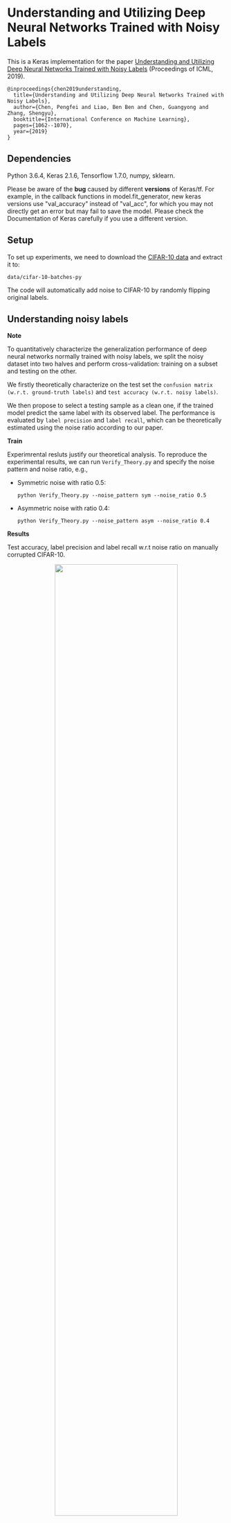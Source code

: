 # Understanding and Utilizing Deep Neural Networks Trained with Noisy Labels
This is a Keras implementation for the paper [Understanding and Utilizing Deep Neural Networks Trained with Noisy Labels](http://proceedings.mlr.press/v97/chen19g.html)  (Proceedings of ICML, 2019).


```
@inproceedings{chen2019understanding,
  title={Understanding and Utilizing Deep Neural Networks Trained with Noisy Labels},
  author={Chen, Pengfei and Liao, Ben Ben and Chen, Guangyong and Zhang, Shengyu},
  booktitle={International Conference on Machine Learning},
  pages={1062--1070},
  year={2019}
}
```

## Dependencies
Python 3.6.4, Keras 2.1.6, Tensorflow 1.7.0, numpy, sklearn.

Please be aware of the **bug** caused by different **versions** of Keras/tf. For example, in the callback functions in model.fit_generator, new keras versions use "val_accuracy" instead of "val_acc", for which you may not directly get an error but may fail to save the model. Please check the Documentation of Keras carefully if you use a different version.



## Setup
To set up experiments, we need to download the [CIFAR-10 data](https://www.cs.toronto.edu/~kriz/cifar-10-python.tar.gz) and extract it to:

```
data/cifar-10-batches-py
```
The code will automatically add noise to CIFAR-10 by randomly flipping original labels.

## Understanding noisy labels
**Note**

To quantitatively characterize the generalization performance of deep neural networks normally trained with noisy labels, we split the noisy dataset into two halves and perform cross-validation: training on a subset and testing on the other.

We firstly theoretically characterize on the test set the ```confusion matrix (w.r.t. ground-truth labels)``` and ```test accuracy (w.r.t. noisy labels)```.

We then propose to select a testing sample as a clean one, if the trained model predict the same label with its observed label. The performance is evaluated by ```label precision``` and ```label recall```, which can be theoretically estimated using the noise ratio according to our paper.

**Train**

Experimrental resluts justify our theoretical analysis. To reproduce the experimental results, we can run ```Verify_Theory.py``` and specify the noise pattern and noise ratio, e.g., 

* Symmetric noise with ratio 0.5:

  ```python Verify_Theory.py --noise_pattern sym --noise_ratio 0.5```
  
* Asymmetric noise with ratio 0.4:

  ```python Verify_Theory.py --noise_pattern asym --noise_ratio 0.4``` 

**Results**

Test accuracy, label precision and label recall w.r.t noise ratio on manually corrupted CIFAR-10. 

<div align=center><img src="https://github.com/chenpf1025/noisy_label_understanding_utilizing/blob/master/results/LPLR.png" width = "75%"/></div>

Confusion matrix M approximates noise transistion matrix T.

<div align=center><img src="https://github.com/chenpf1025/noisy_label_understanding_utilizing/blob/master/results/Confusion.png" width = "75%"/></div>

## Simply cleaning noisy datasets
**Train**

If you only want to use INCV to clean a noisy dataset, you can run INCV.py only, e.g., on CIFAR-10 with

* 50% symmetric noise:

  ```python INCV.py --noise_pattern sym --noise_ratio 0.5 --dataset cifar10```
  
* 40% asymmetric noise:

  ```python INCV.py --noise_pattern asym --noise_ratio 0.4 --dataset cifar10```
  
The results will be saved in 'results/(dataset)/(noise_pattern)/(noise_ratio)/(XXX.csv)' with columns ('y', 'y_noisy', 'select', 'candidate', 'eval_ratio').

**Results**

```label precision``` and ```label recall``` on the manually corrupted CIFAR-10.

<div align=center><img src="https://github.com/chenpf1025/noisy_label_understanding_utilizing/blob/master/results/INCV.png" width = "50%"/></div>

Our INCV accurately identifies most clean samples. For example, under symmetric noise of ratio 0.5, it selects about 90% (=LR) of the clean samples, and the noise ratio of the selected set is reduced to around 10% (=1−LP).

## Cleaning noisy datasets and robustly training deep neural networks
**Note**

We present the Iterative Noisy Cross-Validation (INCV) to select a subset of clean samples, then modify the [Co-teaching](https://arxiv.org/abs/1804.06872) strategy to train noise-robust deep neural networks. 

**Train**

E.g., use our method to train on CIFAR-10 with

* 50% symmetric noise:

  ```python INCV_main.py --noise_pattern sym --noise_ratio 0.5 --dataset cifar10```
  
* 40% asymmetric noise:

  ```python INCV_main.py --noise_pattern asym --noise_ratio 0.4 --dataset cifar10```

**Results**

Average test accuracy (%, 5 runs) with standard deviation:

|    Method    |  Sym. 0.2  |   Sym. 0.5  |  Sym. 0.8  |  Aym. 0.4  |
|:------------:|:----------:|:-----------:|:----------:|:----------:|
| [F-correction](https://arxiv.org/abs/1609.03683) | 85.08±0.43 |  76.02±0.19 | 34.76±4.53 | 83.55±2.15 |
|  [Decoupling](https://arxiv.org/abs/1706.02613)  | 86.72±0.32 |  79.31±0.62 | 36.90±4.61 | 75.27±0.83 |
|  [Co-teaching](https://arxiv.org/abs/1804.06872) | 89.05±0.32 |  82.12±0.59 | 16.21±3.02 | 84.55±2.81 |
|   [MentorNet](https://arxiv.org/abs/1712.05055)  | 88.36±0.46 |  77.10±0.44 | 28.89±2.29 | 77.33±0.79 |
|      [D2L](https://arxiv.org/abs/1806.02612)     | 86.12±0.43 | 67.39±13.62 | 10.02±0.04 | 85.57±1.21 |
|     Ours     | **89.71±0.18** |  **84.78±0.33** | **52.27±3.50** | **86.04±0.54** |


Average test accuracy (%, 5 runs) during training:

<div align=center><img src="https://github.com/chenpf1025/noisy_label_understanding_utilizing/blob/master/results/TestAcc.png" width = "100%"/></div>

## Cite
Please cite our paper if you use this code in your research work.

## Questions/Bugs
Please submit a Github issue or contact chenpf.cuhk@gmail.com if you have any questions or find any bugs.
